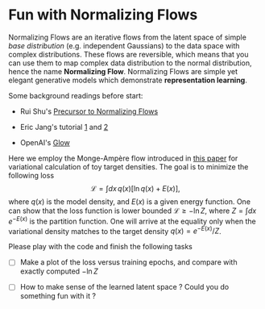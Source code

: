 # Fun with Normalizing Flows

Normalizing Flows are an iterative flows from the latent space of simple *base distribution* (e.g. independent Gaussians) to the data space with complex distributions. These flows are reversible, which means that you can use them to map complex data distribution to the normal distribution, hence the name **Normalizing Flow**. Normalizing Flows are simple yet elegant generative models which demonstrate **representation learning**. 

Some background readings before start:

- Rui Shu's  [Precursor to Normalizing Flows](http://ruishu.io/2018/05/19/change-of-variables/)

- Eric Jang's tutorial  [1](https://blog.evjang.com/2018/01/nf1.html) and [2](https://blog.evjang.com/2018/01/nf2.html)

- OpenAI's [Glow](https://blog.openai.com/glow/)

Here we employ the Monge-Ampère flow introduced in [this paper](https://arxiv.org/abs/1809.10188) for variational calculation of toy target densities. The goal is to minimize the following loss 
$$
\mathcal{L} = \int d x\, q(x) [\ln q(x) + E (x)],
$$
where $q(x)$ is the model density, and $E(x)$ is a given energy function. One can show that the loss function is lower bounded $\mathcal{L} \ge -\ln Z$, where  $Z = \int d x \, e^{-E(x)}$ is the partition function. One will  arrive at the equality only when the variational density matches to the target density $q(x) = e^{-E(x)}/Z$. 

Please play with the code and finish the following tasks 

- [ ] Make a plot of the loss versus training epochs, and compare with exactly computed $-\ln Z$
- [ ] How to make sense of the learned latent space ?  Could you do something fun with it ? 


